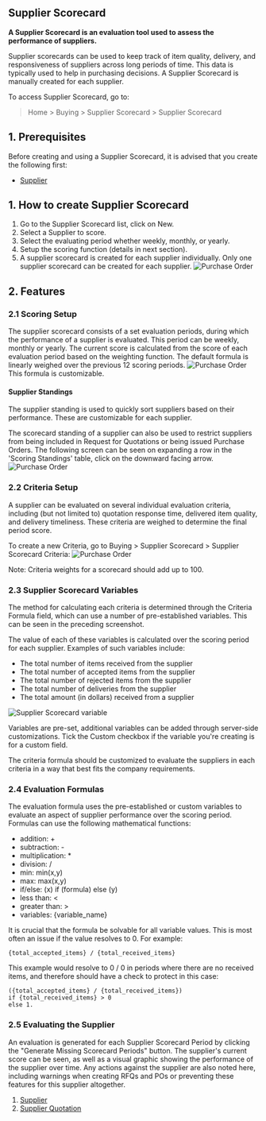 ## Supplier Scorecard

**A Supplier Scorecard is an evaluation tool used to assess the performance of suppliers.**

Supplier scorecards can be used to keep track of item quality, delivery, and responsiveness of suppliers across long periods of time. This data is typically used to help in purchasing decisions. A Supplier Scorecard is manually created for each supplier.

To access Supplier Scorecard, go to:

> Home > Buying > Supplier Scorecard > Supplier Scorecard

## 1\. Prerequisites

Before creating and using a Supplier Scorecard, it is advised that you create the following first:

*   [Supplier](https://docs.erpnext.com/docs/v13/user/manual/en/buying/supplier)

## 1\. How to create Supplier Scorecard

1.  Go to the Supplier Scorecard list, click on New.
2.  Select a Supplier to score.
3.  Select the evaluating period whether weekly, monthly, or yearly.
4.  Setup the scoring function (details in next section).
5.  A supplier scorecard is created for each supplier individually. Only one supplier scorecard can be created for each supplier. ![Purchase Order](https://docs.erpnext.com/files/supplier-scorecard.png)

## 2\. Features

### 2.1 Scoring Setup

The supplier scorecard consists of a set evaluation periods, during which the performance of a supplier is evaluated. This period can be weekly, monthly or yearly. The current score is calculated from the score of each evaluation period based on the weighting function. The default formula is linearly weighed over the previous 12 scoring periods. ![Purchase Order](https://docs.erpnext.com/files/supplier-scorecard-weighing.png) This formula is customizable.

#### Supplier Standings

The supplier standing is used to quickly sort suppliers based on their performance. These are customizable for each supplier.

The scorecard standing of a supplier can also be used to restrict suppliers from being included in Request for Quotations or being issued Purchase Orders. The following screen can be seen on expanding a row in the 'Scoring Standings' table, click on the downward facing arrow. ![Purchase Order](https://docs.erpnext.com/files/supplier-scorecard-standing.png)

### 2.2 Criteria Setup

A supplier can be evaluated on several individual evaluation criteria, including (but not limited to) quotation response time, delivered item quality, and delivery timeliness. These criteria are weighed to determine the final period score.

To create a new Criteria, go to Buying > Supplier Scorecard > Supplier Scorecard Criteria: ![Purchase Order](https://docs.erpnext.com/files/supplier-scorecard-criteria.png)

Note: Criteria weights for a scorecard should add up to 100.

### 2.3 Supplier Scorecard Variables

The method for calculating each criteria is determined through the Criteria Formula field, which can use a number of pre-established variables. This can be seen in the preceding screenshot.

The value of each of these variables is calculated over the scoring period for each supplier. Examples of such variables include:

*   The total number of items received from the supplier
*   The total number of accepted items from the supplier
*   The total number of rejected items from the supplier
*   The total number of deliveries from the supplier
*   The total amount (in dollars) received from a supplier

![Supplier Scorecard variable](https://docs.erpnext.com/files/supplier-scorecard-variables.png)

Variables are pre-set, additional variables can be added through server-side customizations. Tick the Custom checkbox if the variable you're creating is for a custom field.

The criteria formula should be customized to evaluate the suppliers in each criteria in a way that best fits the company requirements.

### 2.4 Evaluation Formulas

The evaluation formula uses the pre-established or custom variables to evaluate an aspect of supplier performance over the scoring period. Formulas can use the following mathematical functions:

*   addition: +
*   subtraction: -
*   multiplication: \*
*   division: /
*   min: min(x,y)
*   max: max(x,y)
*   if/else: (x) if (formula) else (y)
*   less than: <
*   greater than: >
*   variables: {variable\_name}

It is crucial that the formula be solvable for all variable values. This is most often an issue if the value resolves to 0. For example:

```
{total_accepted_items} / {total_received_items}
```

This example would resolve to 0 / 0 in periods where there are no received items, and therefore should have a check to protect in this case:

```
({total_accepted_items} / {total_received_items})
if {total_received_items} > 0
else 1.
```

### 2.5 Evaluating the Supplier

An evaluation is generated for each Supplier Scorecard Period by clicking the "Generate Missing Scorecard Periods" button. The supplier's current score can be seen, as well as a visual graphic showing the performance of the supplier over time. Any actions against the supplier are also noted here, including warnings when creating RFQs and POs or preventing these features for this supplier altogether.

1.  [Supplier](https://docs.erpnext.com/docs/v13/user/manual/en/buying/supplier)
2.  [Supplier Quotation](https://docs.erpnext.com/docs/v13/user/manual/en/buying/supplier-quotation)